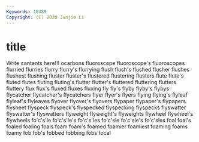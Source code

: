 ```yaml
---
Keywords: 10489
Copyright: (C) 2020 Junjie Li
---
```


# title

Write contents here!!!
ocarbons 
fluoroscope 
fluoroscope's 
fluoroscopes 
flurried 
flurries
flurry 
flurry's 
flurrying 
flush 
flush's 
flushed 
flusher 
flushes 
flushest 
flushing
fluster 
fluster's 
flustered 
flustering 
flusters 
flute 
flute's 
fluted 
flutes 
fluting
fluting's 
flutter 
flutter's 
fluttered 
fluttering 
flutters 
fluttery 
flux 
flux's 
fluxed
fluxes 
fluxing 
fly 
fly's 
flyby 
flyby's 
flybys 
flycatcher 
flycatcher's 
flycatchers
flyer 
flyer's 
flyers 
flying 
flying's 
flyleaf 
flyleaf's 
flyleaves 
flyover 
flyover's
flyovers 
flypaper 
flypaper's 
flypapers 
flysheet 
flyspeck 
flyspeck's 
flyspecked 
flyspecking 
flyspecks
flyswatter 
flyswatter's 
flyswatters 
flyweight 
flyweight's 
flyweights 
flywheel 
flywheel's 
flywheels 
fo'c's'le
fo'c's'le's 
fo'c's'les 
fo'c'sle 
fo'c'sle's 
fo'c'sles 
foal 
foal's 
foaled 
foaling 
foals
foam 
foam's 
foamed 
foamier 
foamiest 
foaming 
foams 
foamy 
fob 
fob's
fobbed 
fobbing 
fobs 
focal 
